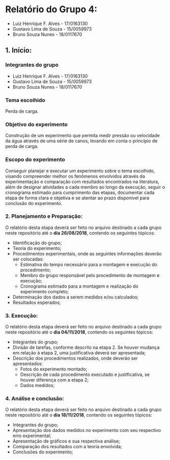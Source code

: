 # Relatório do Grupo 4: #

  - Luiz Henrique F. Alves - 17/0163130
  - Gustavo Lima de Souza - 15/0059973
  - Bruno Souza Nunes - 18/0117670

## 1.	Início: ##

### Integrantes do grupo ###
  - Luiz Henrique F. Alves - 17/0163130
  - Gustavo Lima de Souza - 15/0059973
  - Bruno Souza Nunes - 18/0117670
  
### Tema escolhido ###
Perda de carga.

### Objetivo do experimento ###
Construção de um experimento que permita medir pressão ou velocidade da água através de uma série de canos, levando em conta o princípio de perda de carga.

### Escopo do experimento ###
Conseguir planejar e executar um experimento sobre o tema escolhido, visando compreender melhor os fenômenos envolvidos através da experimentação e comparação com resultados encontrados na literatura, além de designar atividades a cada membro ao longo da execução, seguir o cronograma estimado para cumprimento das etapas, documentar cada etapa de forma clara e objetiva e se atentar ao prazo disponível para conclusão do experimento.


### 2.	Planejamento e Preparação: ###


O relatório desta etapa deverá ser feito no arquivo destinado a cada grupo neste repositório até o **dia 26/08/2018**, contendo os seguintes tópicos:

- Identificação do grupo;
- Teoria do experimento;
- Procedimentos experimentais, onde as seguintes informações deverão ser colocadas:
    - Estimativa do tempo necessário para a montagem e execução do procedimento;
    - Membro do grupo responsável pelo procedimento de montagem e execução;
    - Cronograma estimado para a montagem e realização do experimento completo;
- Determinação dos dados a serem medidos e/ou calculados;
- Resultados esperados;


### 3.	Execução: ###

O relatório desta etapa deverá ser feito no arquivo destinado a cada grupo neste repositório até o **dia 04/11/2018**, contendo os seguintes tópicos:

- Integrantes do grupo;
- Divisão de tarefas, conforme descrito na etapa 2. Se houver mudança em relação à etapa 2, uma justificativa deverá ser apresentada;
- Descrição dos procedimentos realizados, onde deverão ser apresentados:
  - Fotos do experimento montado;
  - Descrição de cada procedimento executado e justificativa, se houver diferença com a etapa 2;
  - Dados medidos;


### 4.	Análise e conclusão: ###


O relatório desta etapa deverá ser feito no arquivo destinado a cada grupo neste repositório até o **dia 18/11/2018**, contendo os seguintes tópicos:

-	Integrantes do grupo;
-	Apresentação dos dados medidos no experimento com seu respectivo erro experimental;
-	Apresentação de gráficos e sua respectiva análise;
-	Comparação dos resultados com a teoria envolvida;
-	Conclusões do experimento;

